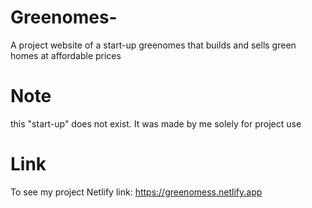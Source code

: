 # Greenomes-
A project website of a start-up greenomes that builds and sells green homes at affordable prices
# Note
this "start-up" does not exist. It was made by me solely for project use
# Link

To see my project
Netlify link: https://greenomess.netlify.app

